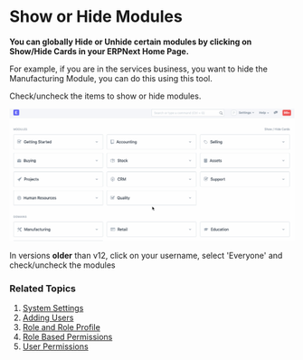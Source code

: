 
# Show or Hide Modules


**You can globally Hide or Unhide certain modules by clicking on Show/Hide Cards in your ERPNext Home Page.**


For example, if you are in the services business, you want to hide the Manufacturing Module, you can do this using this tool.


Check/uncheck the items to show or hide modules.


![Module Settings](/files/show-hide-modules.gif)


In versions **older** than v12, click on your username, select 'Everyone' and check/uncheck the modules


### Related Topics


1. [System Settings](/docs/v13/user/manual/en/setting-up/settings/system-settings)
2. [Adding Users](/docs/v13/user/manual/en/setting-up/users-and-permissions/adding-users)
3. [Role and Role Profile](/docs/v13/user/manual/en/setting-up/users-and-permissions/role-and-role-profile)
4. [Role Based Permissions](/docs/v13/user/manual/en/setting-up/users-and-permissions/role-based-permissions)
5. [User Permissions](/docs/v13/user/manual/en/setting-up/users-and-permissions/user-permissions)


